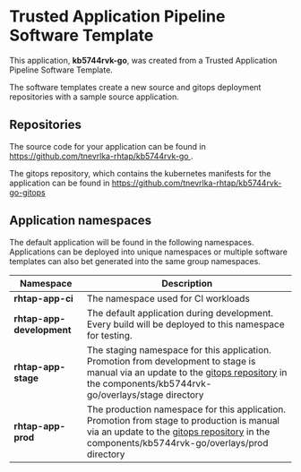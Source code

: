 # Trusted Application Pipeline Software Template

This application, **kb5744rvk-go**, was created from a Trusted Application Pipeline Software Template.

The software templates create a new source and gitops deployment repositories with a sample source application. 

## Repositories

The source code for your application can be found in [https://github.com/tnevrlka-rhtap/kb5744rvk-go ](https://github.com/tnevrlka-rhtap/kb5744rvk-go ).
 
The gitops repository, which contains the kubernetes manifests for the application can be found in 
[https://github.com/tnevrlka-rhtap/kb5744rvk-go-gitops ](https://github.com/tnevrlka-rhtap/kb5744rvk-go-gitops ) 

## Application namespaces 

The default application will be found in the following namespaces. Applications can be deployed into unique namespaces or multiple software templates can also bet generated into the same group namespaces.  

|  Namespace   |  Description   |  
| -------- | -------- |
| **rhtap-app-ci** | The namespace used for CI workloads |
| **rhtap-app-development** | The default application during development. Every build will be deployed to this namespace for testing. |
| **rhtap-app-stage** | The staging namespace for this application. Promotion from development to stage is manual via an update to the [gitops repository](https://github.com/tnevrlka-rhtap/kb5744rvk-go-gitops ) in the components/kb5744rvk-go/overlays/stage directory |
| **rhtap-app-prod** | The production namespace for this application. Promotion from stage to production is manual via an update to the [gitops repository](https://github.com/tnevrlka-rhtap/kb5744rvk-go-gitops ) in the components/kb5744rvk-go/overlays/prod directory |